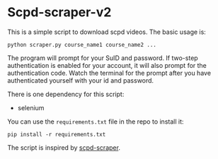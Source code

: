 # Scpd-scraper-v2

This is a simple script to download scpd videos. The basic usage is:


```
python scraper.py course_name1 course_name2 ...
```

The program will prompt for your SuID and password. If two-step authentication is enabled for your account, it will also prompt for the authentication code. Watch the terminal for the prompt after you have authenticated yourself with your id and password.

There is one dependency for this script:

* selenium

You can use the ```requirements.txt``` file in the repo to install it:

```
pip install -r requirements.txt
```

The script is inspired by [scpd-scraper](https://github.com/jkeesh/scpd-scraper).
